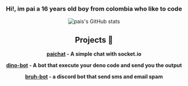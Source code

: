 <div align ="center">

### Hi!, im pai a 16 years old boy from colombia who like to code

<p>
  
![pais's GitHub stats](https://github-readme-stats.vercel.app/api?username=ELPanaJose&show_icons=true&theme=radical)

</p>

## Projects 🍱 

**[paichat](https://chat-pai.herokuapp.com/) - A simple chat with socket.io** <br>

**[dino-bot](https://github.com/ELPanaJose/dino-bot) - A bot that execute your deno code and send you the output** <br>

**[bruh-bot](https://github.com/ELPanaJose/bruh-bot) - a discord bot that send sms and email spam** <br>

</div>

